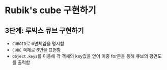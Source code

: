 # Rubik's cube 구현하기

## 3단계: 루빅스 큐브 구현하기

- `CUBOID`로 6면체임을 명시함
- `CUBE` 객체로 6면을 표현함
- `Object.keys`를 이용해 각 객체의 key값을 얻어 이중 for문을 통해 큐브의 평면도를 출력함
